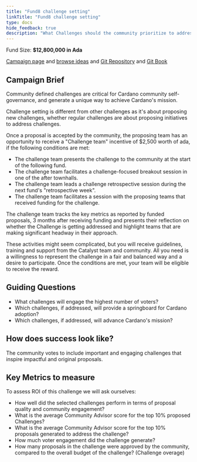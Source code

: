 ```yaml
---
title: "Fund8 challenge setting"
linkTitle: "Fund8 challenge setting"
type: docs
hide_feedback: true
description: "What Challenges should the community prioritize to address in Fund8?"
---
```

Fund Size: **$12,800,000 in Ada**

[Campaign page](https://cardano.ideascale.com/a/campaign-home/26257) and [browse ideas](https://cardano.ideascale.com/a/ideas/top/campaign-filter/byids/campaigns/26257/stage/unspecified) and [Git Repository](https://github.com/Catalyst-Challenges/F7-Fund8-challenge-setting) and [Git Book](https://quality-assurance-dao.gitbook.io/catalyst-fund-7-challenges/f7-fund8-challenge-setting)

## Campaign Brief
Community defined challenges are critical for Cardano community self-governance, and generate a unique way to achieve Cardano's mission.

Challenge setting is different from other challenges as it's about proposing new challenges, whether regular challenges are about proposing initiatives to address challenges.

Once a proposal is accepted by the community, the proposing team has an opportunity to receive a "Challenge team" incentive of $2,500 worth of ada, if the following conditions are met:

- The challenge team presents the challenge to the community at the start of the following fund.
- The challenge team facilitates a challenge-focused breakout session in one of the after townhalls.
- The challenge team leads a challenge retrospective session during the next fund's "retrospective week".
- The challenge team facilitates a session with the proposing teams that received funding for the challenge.

The challenge team tracks the key metrics as reported by funded proposals, 3 months after receiving funding and presents their reflection on whether the Challenge is 
getting addressed and highlight teams that are making significant headway in their approach.

These activities might seem complicated, but you will receive guidelines, training and support from the Catalyst team and community. All you need is a willingness to represent the challenge in a fair and balanced way and a desire to participate. Once the conditions are met, your team will be eligible to receive the reward.

## Guiding Questions
- What challenges will engage the highest number of voters?
- Which challenges, if addressed, will provide a springboard for Cardano adoption?
- Which challenges, if addressed, will advance Cardano's mission?

## How does success look like?
The community votes to include important and engaging challenges that inspire impactful and original proposals.

## Key Metrics to measure
To assess ROI of this challenge we will ask ourselves:

- How well did the selected challenges perform in terms of proposal quality and community engagement?
- What is the average Community Advisor score for the top 10% proposed Challenges?
- What is the average Community Advisor score for the top 10% proposals generated to address the challenge?
- How much voter engagement did the challenge generate?
- How many proposals in the challenge were approved by the community, compared to the overall budget of the challenge? (Challenge overage)
